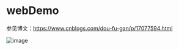# webDemo

参见博文：https://www.cnblogs.com/dou-fu-gan/p/17077594.html

![image](https://user-images.githubusercontent.com/60140774/216256341-f7a7403a-d312-4fee-b7bd-31f312393ad7.png)
